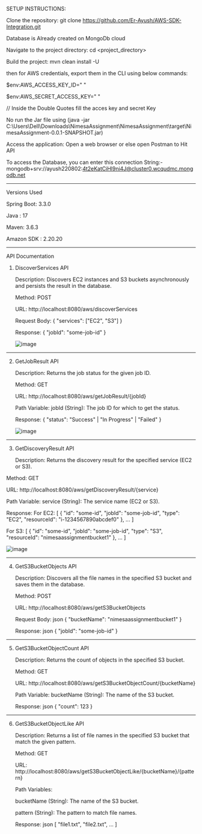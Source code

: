 SETUP INSTRUCTIONS:

   Clone the repository: git clone https://github.com/Er-Ayush/AWS-SDK-Integration.git

   Database is Already created on MongoDb cloud
   
   Navigate to the project directory: cd <project_directory>
   
   Build the project: mvn clean install -U
   
   then for AWS credentials, export them in the CLI using below commands:
   
   $env:AWS_ACCESS_KEY_ID=" "
   
   $env:AWS_SECRET_ACCESS_KEY=" "

   // Inside the Double Quotes fill the acces key and secret Key
   
   No run the Jar file using (java -jar C:\Users\Dell\Downloads\NimesaAssignment\NimesaAssignment\target\NimesaAssignment-0.0.1-SNAPSHOT.jar)
   
   Access the application: Open a web browser or else open Postman to Hit API
   
   To access the Database, you can enter this connection String:-    mongodb+srv://ayush220802:4t2eKatCiHl9ni4J@cluster0.wcqudmc.mongodb.net

*************************************************************************************************

Versions Used

   Spring Boot: 3.3.0
   
   Java : 17
   
   Maven: 3.6.3
   
   Amazon SDK : 2.20.20

*************************************************************************************************

API Documentation

1. DiscoverServices API
   
   Description:
   Discovers EC2 instances and S3 buckets asynchronously and persists the result in the database.
   
   Method:
   POST
   
   URL:
   http://localhost:8080/aws/discoverServices
   
   Request Body:
   {
   "services": ["EC2", "S3"]
   }
   
   Response:
   {
   "jobId": "some-job-id"
   }

   ![image](https://github.com/Er-Ayush/AWS-SDK-Integration/assets/89703959/6d265b26-7498-47aa-8ff1-7bf89cdb10f9)


******************************************************************************

2. GetJobResult API
   
   Description:
   Returns the job status for the given job ID.
   
   Method:
   GET
   
   URL:
   http://localhost:8080/aws/getJobResult/{jobId}
   
   Path Variable:
   jobId (String): The job ID for which to get the status.
   
   Response:
   {
   "status": "Success" | "In Progress" | "Failed"
   }

   ![image](https://github.com/Er-Ayush/AWS-SDK-Integration/assets/89703959/0df49e8e-260e-4b58-803f-0947a6e3a938)


******************************************************************************

3. GetDiscoveryResult API
   
   Description:
   Returns the discovery result for the specified service (EC2 or S3).

Method:
GET

URL:
http://localhost:8080/aws/getDiscoveryResult/{service}

Path Variable:
service (String): The service name (EC2 or S3).

Response:
For EC2:
[
{
"id": "some-id",
"jobId": "some-job-id",
"type": "EC2",
"resourceId": "i-1234567890abcdef0"
},
...
]

For S3:
[
{
"id": "some-id",
"jobId": "some-job-id",
"type": "S3",
"resourceId": "nimesaassignmentbucket1"
},
...
]

![image](https://github.com/Er-Ayush/AWS-SDK-Integration/assets/89703959/f4b01497-f58d-4df8-b9bc-9540eece7b0b)


******************************************************************************

4. GetS3BucketObjects API
   
   Description:
   Discovers all the file names in the specified S3 bucket and saves them in the database.

   Method:
   POST

   URL:
   http://localhost:8080/aws/getS3BucketObjects

   Request Body:
   json
   {
   "bucketName": "nimesaassignmentbucket1"
   }

   Response:
   json
   {
   "jobId": "some-job-id"
   }

******************************************************************************

5. GetS3BucketObjectCount API

   Description:
   Returns the count of objects in the specified S3 bucket.

   Method:
   GET

   URL:
   http://localhost:8080/aws/getS3BucketObjectCount/{bucketName}

   Path Variable:
   bucketName (String): The name of the S3 bucket.

   Response:
   json
   {
   "count": 123
   }

******************************************************************************

6. GetS3BucketObjectLike API

   Description:
   Returns a list of file names in the specified S3 bucket that match the given pattern.

   Method:
   GET

   URL:
   http://localhost:8080/aws/getS3BucketObjectLike/{bucketName}/{pattern}

   Path Variables:
   
   bucketName (String): The name of the S3 bucket.

   pattern (String): The pattern to match file names.

   Response:
   json
   [
   "file1.txt",
   "file2.txt",
   ...
   ]

